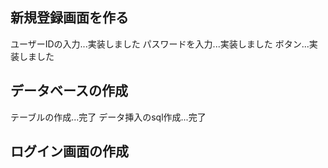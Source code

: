 ##  新規登録画面を作る
ユーザーIDの入力...実装しました
パスワードを入力...実装しました
ボタン...実装しました
## データベースの作成
テーブルの作成...完了
データ挿入のsql作成...完了
## ログイン画面の作成